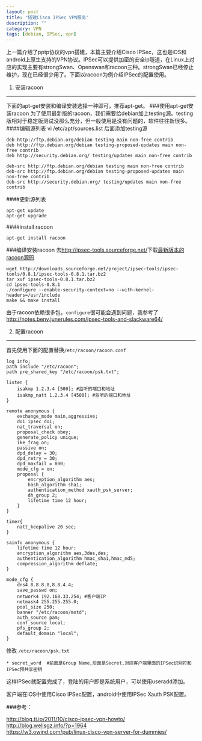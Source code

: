 ```yaml
---
layout: post
title: "搭建Cisco IPSec VPN服务"
description: ""
category: VPN
tags: [debian, IPSec, vpn]
---
```

上一篇介绍了pptp协议的vpn搭建，本篇主要介绍Cisco IPSec，这也是iOS和android上原生支持的VPN协议。IPSec可以提供加密的安全ip隧道，在Linux上对应的实现主要有strongSwan、Openswan和racoon三种。strongSwan已经停止维护，现在已经很少用了。下面以racoon为例介绍IPSec的配置使用。

1. 安装racoon
---
下面的apt-get安装和编译安装选择一种即可，推荐apt-get。
###使用apt-get安装racoon
为了使用最新版的racoon，我们需要给debian加上testing源。testing版相对于稳定版测试没那么充分，但一般使用是没有问题的，软件往往新很多。  
####编辑源列表
	vi /etc/apt/sources.list
后面添加testing源
		
	deb http://ftp.debian.org/debian testing main non-free contrib	deb http://ftp.debian.org/debian testing-proposed-updates main non-free contrib	deb http://security.debian.org/ testing/updates main non-free contrib			deb-src http://ftp.debian.org/debian testing main non-free contrib	deb-src http://ftp.debian.org/debian testing-proposed-updates main non-free contrib	deb-src http://security.debian.org/ testing/updates main non-free contrib
####更新源列表
	apt-get update	apt-get upgrade
####install racoon
	apt-get install racoon
###编译安装racoon
去<http://ipsec-tools.sourceforge.net/>下载[最新版本的racoon源码](http://sourceforge.net/projects/ipsec-tools/files/latest/download?source=files)

    wget http://downloads.sourceforge.net/project/ipsec-tools/ipsec-tools/0.8.1/ipsec-tools-0.8.1.tar.bz2
    tar xvf ipsec-tools-0.8.1.tar.bz2
    cd ipsec-tools-0.8.1
    ./configure --enable-security-context=no --with-kernel-headers=/usr/include
    make && make install
由于racoon依赖很多包，`configure`很可能会遇到问题，我参考了<http://notes.benv.junerules.com/ipsec-tools-and-slackware64/>
2. 配置racoon
---
首先使用下面的配置替换`/etc/racoon/racoon.conf`
		
	log info;
	path include "/etc/racoon";
	path pre_shared_key "/etc/racoon/psk.txt";
	
	listen {
		isakmp 1.2.3.4 [500]; #监听的端口和地址
		isakmp_natt 1.2.3.4 [4500]; #监听的端口和地址
	}
	
	remote anonymous {
	    exchange_mode main,aggressive;
	    doi ipsec_doi;
	    nat_traversal on;
	    proposal_check obey;
	    generate_policy unique;
	    ike_frag on;
	    passive on;
	    dpd_delay = 30;
	    dpd_retry = 30;
	    dpd_maxfail = 800;
	    mode_cfg = on;
	    proposal {
	        encryption_algorithm aes;
	        hash_algorithm sha1;
	        authentication_method xauth_psk_server;
	        dh_group 2;
	        lifetime time 12 hour;
	    }
	}
	
	timer{
	    natt_keepalive 20 sec;
	}
	
	sainfo anonymous {
	    lifetime time 12 hour;
	    encryption_algorithm aes,3des,des;
	    authentication_algorithm hmac_sha1,hmac_md5;
	    compression_algorithm deflate;
	}
	
	mode_cfg {
	    dns4 8.8.8.8,8.8.4.4;
	    save_passwd on;
	    network4 192.168.33.254; #客户端IP
	    netmask4 255.255.255.0;
	    pool_size 250;
	    banner "/etc/racoon/motd";
	    auth_source pam;
	    conf_source local;
	    pfs_group 2;
	    default_domain "local";
	}
修改 `/etc/racoon/psk.txt`
    * secret_word  #前面是Group Name,后面是Secret,对应客户端里面的IPSec识别符和IPSec预共享密钥
这样IPSec就配置完成了，登陆的用户即是系统用户，可以使用useradd添加。  
客户端在iOS中使用Cisco IPSec配置，android中使用IPSec Xauth PSK配置。
###参考：
<http://blog.ti.io/2011/10/cisco-ipsec-vpn-howto/>  
<http://blog.wellsgz.info/?p=1964>  
<https://w3.owind.com/pub/linux-cisco-vpn-server-for-dummies/>
